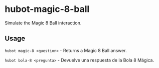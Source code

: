 hubot-magic-8-ball
===================

Simulate the Magic 8 Ball interaction.

## Usage

`hubot magic-8 <question>` - Returns a Magic 8 Ball answer.

`hubot bola-8 <pregunta>` - Devuelve una respuesta de la Bola 8 Mágica.
